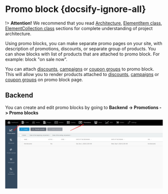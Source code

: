 # Promo block {docsify-ignore-all}

!> **Attention!**  We recommend that you read [Architecture](home.md#architecture), [ElementItem class](item-class/item-class.md),
[ElementCollection class](collection-class/collection-class.md) sections for complete understanding of  project architecture.

Using promo blocks, you can make separate promo pages on your site, with description of promotions, discounts, or separate group of products.
You can show blocks with list of products that are attached to promo block. For example: block "on sale now".

You can attach [discounts](modules/discount/home.md), [campaigns](modules/campaign/home.md) or [coupon groups](modules/coupon-group/home.md) to promo block.
This will allow you to render products attached to [discounts](modules/discount/home.md), [campaigns](modules/campaign/home.md) or [coupon groups](modules/coupon-group/home.md) on promo block page. 

## Backend

You can create and edit promo blocks by going to **Backend -> Promotions -> Promo blocks**

![](./../../assets/images/backend-promo-block-1.png)